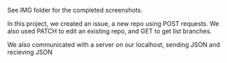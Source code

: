 See IMG folder for the completed screenshots.

In this project, we created an issue, a new repo using POST requests.
We also used PATCH to edit an existing repo, and GET to get list branches.

We also communicated with a server on our localhost, sending JSON and recieving JSON
